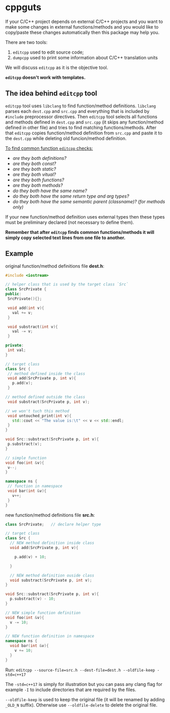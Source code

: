 # cppguts
If your C/C++ project depends on external C/C++ projects and 
you want to make some changes in external functions/methods 
and you would like to copy/paste these changes automatically 
then this package may help you. 

There are two tools:
1) `editcpp` used to edit source code;
2) `dumpcpp` used to print some information about C/C++ translation units

We will discuss `editcpp` as it is the objective tool.

**`editcpp` doesn't work with templates.**

## The idea behind `editcpp` tool
`editcpp` tool uses `libclang` to find function/method definitions.
`libclang` parses each `dest.cpp` and `src.cpp` and everything that is
included by `#include` preprocessor directives. Then `editcpp` tool
selects all functions and methods defined in `dest.cpp` and `src.cpp` 
(it skips any function/method defined in other file) and 
tries to find matching functions/methods. After that `editcpp` copies 
function/method definition from `src.cpp` and paste it to the `dest.cpp` 
while deleting old funcion/method definition.

<ins>To find common function `editcpp` checks:</ins>
* _are they both definitions?_
* _are they both const?_
* _are they both static?_
* _are they both vitual?_
* _are they both functions?_
* _are they both methods?_
* _do they both have the same name?_
* _do they both have the same return type and arg types?_
* _do they both have the same semantic parent (classname)? (for methods only)_

If your new function/method definition uses external types then
these types must be preliminary declared (not necessary to define them). 

**Remember that after `editcpp` finds common functions/methods
it will simply copy selected text lines from one file to another.** 

## Example
original function/method definitions file **dest.h**:
 ```cpp
#include <iostream>

// helper class that is used by the target class `Src`
class SrcPrivate {
public:
  SrcPrivate(){};

  void add(int v){
    val += v;
  }

  void substract(int v){
    val -= v;
  }

private:
  int val;
}

// target class
class Src {
  // method defined inside the class
  void add(SrcPrivate p, int v){
    p.add(v);
  }

// method defined outside the class
  void substract(SrcPrivate p, int v);

// we won't tuch this method
  void untouched_print(int v){
    std::cout << "The value is:\t" << v << std::endl;
  }
}

void Src::substract(SrcPrivate p, int v){
  p.substract(v);
}

// simple function
void foo(int &v){
  v--;
}

namespace ns {
  // function in namespace
  void bar(int &v){
    v++;
  }
}
```

new function/method definitions file **src.h**:
```cpp
class SrcPrivate;   // declare helper type

// target class
class Src {
  // NEW method definition inside class
  void add(SrcPrivate p, int v){

    p.add(v) + 10;

  }

  // NEW method definition ouside class
  void substract(SrcPrivate p, int v);
}

void Src::substract(SrcPrivate p, int v){
  p.substract(v) - 10;
}

// NEW simple function definition 
void foo(int &v){
  v -= 10;
}

// NEW function definition in namespace
namespace ns {
  void bar(int &v){
    v += 10;
  }
}
```
Run: `editcpp --source-file=src.h --dest-file=dest.h --oldfile-keep -std=c++17`

The `-std=c++17` is simply for illustration but you can pass any clang flag
for example `-I` to include directories that are required by the files.

`--oldfile-keep` is used to keep the original file (it will be renamed 
by adding `_OLD_N` suffix). Otherwise use `--oldfile-delete` to delete the 
original file.